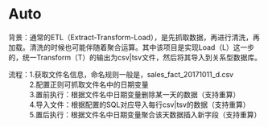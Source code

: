 # Auto

背景：通常的ETL（Extract-Transform-Load），是先抓取数据，再进行清洗，再加载。清洗的时候也可能伴随着聚合运算。其中该项目是实现Load（L）这一步的，统一Transform（T）的输出为csv|tsv文件，然后将其导入到关系型数据库。

流程：1.获取文件名信息，命名规则一般是，sales_fact_20171011_d.csv</br>
　　　2.配置正则可抓取文件名中的日期变量</br>
　　　3.置前执行：根据文件名中日期变量删除某一天的数据（支持重算）</br>
　　　4.导入文件：根据配置的SQL对应导入每行csv|tsv的数据（支持重算）</br>
　　　5.置后执行：根据文件名中日期变量聚合该天数据插入新字段（支持重算）</br>
